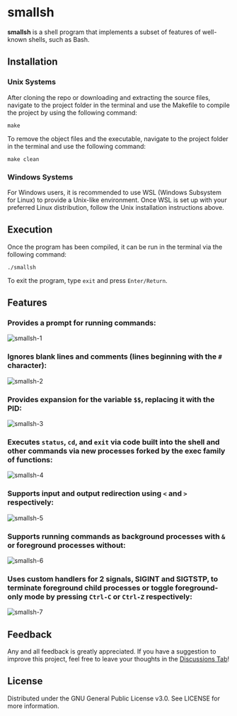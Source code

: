 # smallsh

**smallsh** is a shell program that implements a subset of features of well-known 
shells, such as Bash.

## Installation
### Unix Systems
After cloning the repo or downloading and extracting the source files, navigate to the project folder in the terminal and use the Makefile to compile the project by using the following command:

`make`

To remove the object files and the executable, navigate to the project folder in the terminal and use the following command:

`make clean`

### Windows Systems
For Windows users, it is recommended to use WSL (Windows Subsystem for Linux) to provide a Unix-like environment. Once WSL is set up with your preferred Linux distribution, follow the Unix installation instructions above.

## Execution
Once the program has been compiled, it can be run in the terminal via the following command:

`./smallsh`

To exit the program, type `exit` and press `Enter/Return`.

## Features
### Provides a prompt for running commands:
![smallsh-1](https://github.com/allenjbb/smallsh/assets/105831767/403fcd34-299e-4794-b477-441ab4ebab48)

### Ignores blank lines and comments (lines beginning with the `#` character):
![smallsh-2](https://github.com/allenjbb/smallsh/assets/105831767/2a59b395-0275-4edc-8933-3a89f7375144)

### Provides expansion for the variable `$$`, replacing it with the PID:
![smallsh-3](https://github.com/allenjbb/smallsh/assets/105831767/978db7f4-9292-4130-9cb9-be5bbb94196e)

### Executes `status`, `cd`, and `exit` via code built into the shell and other commands via new processes forked by the exec family of functions:
![smallsh-4](https://github.com/allenjbb/smallsh/assets/105831767/88c9dda8-feeb-405b-8e56-576210be0d0a)

### Supports input and output redirection using `<` and `>` respectively:
![smallsh-5](https://github.com/allenjbb/smallsh/assets/105831767/b44862d6-b13e-4c16-9bc7-33cf0c2e8490)

### Supports running commands as background processes with `&` or foreground processes without:
![smallsh-6](https://github.com/allenjbb/smallsh/assets/105831767/1f6575c0-7867-45cb-a4e4-880ab69eaf7d)

### Uses custom handlers for 2 signals, SIGINT and SIGTSTP, to terminate foreground child processes or toggle foreground-only mode by pressing `Ctrl-C` or `Ctrl-Z` respectively:
![smallsh-7](https://github.com/allenjbb/smallsh/assets/105831767/41a1f1ed-9ecf-425e-81a6-534d37c9e3b3)

## Feedback
Any and all feedback is greatly appreciated. If you have a suggestion to improve this project, feel free to leave your thoughts in the [Discussions Tab](https://github.com/allenjbb/smallsh/discussions)!

## License
Distributed under the GNU General Public License v3.0. See LICENSE for more information.
